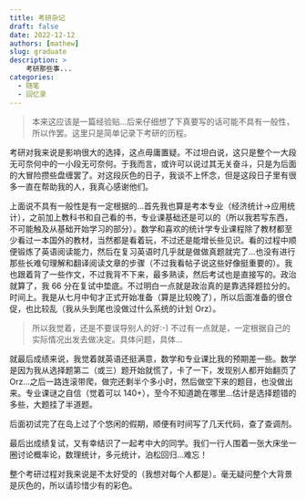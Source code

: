 ```yaml
---
title: 考研杂记
draft: false
date: 2022-12-12
authors: [mathew]
slug: graduate
description: >
    考研那些事...
categories:
  - 随笔
  - 回忆录
---
```


>本来这应该是一篇经验贴...后来仔细想了下真要写的话可能不具有一般性，所以作罢。这里只是简单记录下考研的历程。


考研对我来说是影响很大的选择，这点毋庸置疑。不过坦白说，这只是整个一大段无可奈何中的一小段无可奈何。于我而言，或许可以说过其无关奋斗，只是为后面的大冒险攒些盘缠罢了。对这段灰色的日子，我谈不上怀念，但是这段日子里有很多一直在帮助我的人，我真心感谢他们。
<!-- more -->


上面说不具有一般性是有一定根据的...首先我也算是考本专业（经济统计->应用统计），之前加上教科书和自己看的书，专业课基础还是可以的（所以我若写东西，不可能触及从基础开始学习的部分）。数学和喜欢的统计学专业课程除了教材都至少看过一本国外的教材，当然都是看着玩，不过还是能增长些见识。看的过程中顺便锻炼了英语阅读能力，然后在复习英语时几乎就是做做真题就完了...也没有进行那些长难句理解和翻译阅读文章的步骤（不过我看帖子说这些好像挺重要的）。我也跟着背了一些作文，不过我背不下来，最多熟读，然后考试也是直接写的。政治就算了，我 66 分在复试中垫底。不过明白一点就是政治真的是靠选择题拉分的。时间上。我是从七月中旬才正式开始准备（算是比较晚了），所以后面准备的很仓促，也比较乱（我从头到尾也没做过什么系统的计划 Orz）。

>所以我觉着，还是不要误导别人的好:-)
>不过有一点就是，一定根据自己的实际情况出发去做决定。具体问题，具体...


就最后成绩来说，我觉着就英语还挺满意，数学和专业课比我的预期差一些。数学是因为我从选择题第二（或三）题开始就慌了，卡了一下，发现别人都开始翻页了 Orz...之后一路连滚带爬，做完还剩半个多小时，然后做空下来的题目，也没做出来。专业课谜之自信（觉着可以 140+），至今不知道跪在哪里...估计是选择题错的多些，大题挂了半道题。

后面初试完了在岛上过了个悠闲的假期，顺便有时间写了几天代码，查了查调剂。

最后出成绩复试，又有幸结识了一起考中大的同学。我们一行人围着一张大床坐一圈讨论概率论，数理统计，多元统计，泊松回归...难忘！


整个考研过程对我来说是不太好受的（我想对每个人都是）。毫无疑问整个大背景是灰色的，所以请珍惜少有的彩色。




